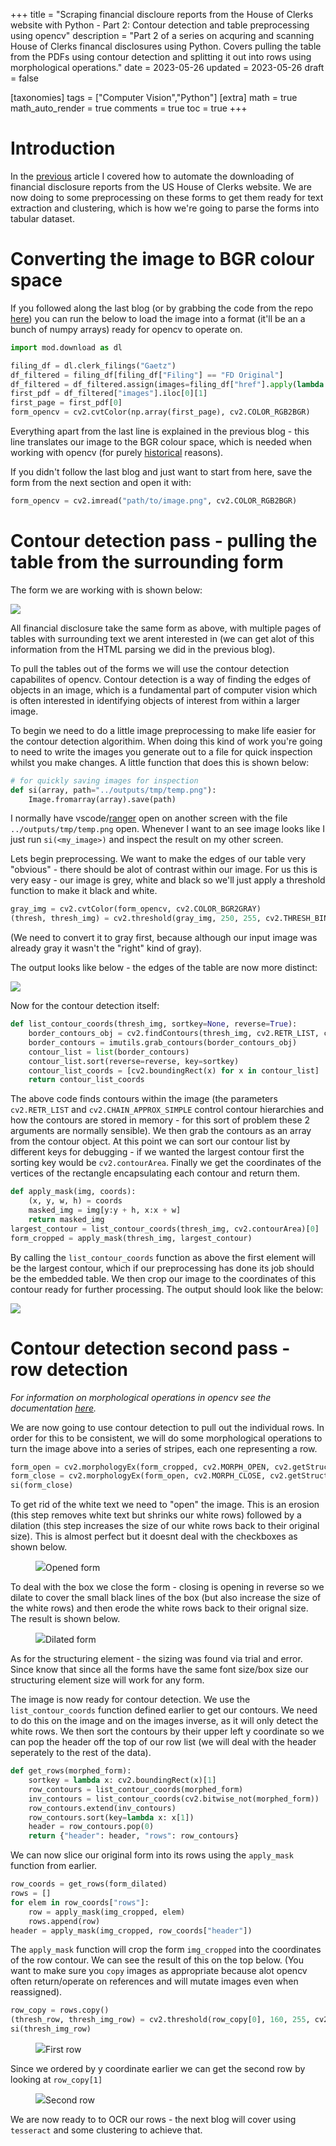 +++
title = "Scraping financial discloure reports from the House of Clerks website with Python - Part 2: Contour detection and table preprocessing using opencv"
description = "Part 2 of a series on acquring and scanning House of Clerks financal disclosures using Python. Covers pulling the table from the PDFs using contour detection and splitting it out into rows using morphological operations."
date = 2023-05-26
updated = 2023-05-26
draft = false

[taxonomies]
tags = ["Computer Vision","Python"]
[extra]
math = true
math_auto_render = true
comments = true
toc = true
+++

# Introduction

In the [previous](@/posts/financial-disclosure-p1/index.md) article I covered how to automate the downloading of financial disclosure reports from the US House of Clerks website. We are now doing to some preprocessing on these forms to get them ready for text extraction and clustering, which is how we're going to parse the forms into tabular dataset.

# Converting the image to BGR colour space

If you followed along the last blog (or by grabbing the code from the repo [here]("https://github.com/jamiegl/financial-disclosure-scraper")) you can run the below to load the image into a format (it'll be an a bunch of numpy arrays) ready for opencv to operate on.

```py
import mod.download as dl

filing_df = dl.clerk_filings("Gaetz")
df_filtered = filing_df[filing_df["Filing"] == "FD Original"]
df_filtered = df_filtered.assign(images=filing_df["href"].apply(lambda x: dl.image_from_endpoint(x)))
first_pdf = df_filtered["images"].iloc[0][1]
first_page = first_pdf[0]
form_opencv = cv2.cvtColor(np.array(first_page), cv2.COLOR_RGB2BGR)
```

Everything apart from the last line is explained in the previous blog - this line translates our image to the BGR colour space, which is needed when working with opencv (for purely [historical]("https://stackoverflow.com/questions/14556545/why-opencv-using-bgr-colour-space-instead-of-rgb") reasons).

If you didn't follow the last blog and just want to start from here, save the form from the next section and open it with:

```py
form_opencv = cv2.imread("path/to/image.png", cv2.COLOR_RGB2BGR)
```

# Contour detection pass - pulling the table from the surrounding form

The form we are working with is shown below:

![](gaetzform.png)

All financial disclosure take the same form as above, with multiple pages of tables with surrounding text we arent interested in (we can get alot of this information from the HTML parsing we did in the previous blog).

To pull the tables out of the forms we will use the contour detection capabilites of opencv. Contour detection is a way of finding the edges of objects in an image, which is a fundamental part of computer vision which is often interested in identifying objects of interest from within a larger image. 

To begin we need to do a little image preprocessing to make life easier for the contour detection algorithim. When doing this kind of work you're going to need to write the images you generate out to a file for quick inspection whilst you make changes. A little function that does this is shown below:
```py
# for quickly saving images for inspection
def si(array, path="../outputs/tmp/temp.png"):
    Image.fromarray(array).save(path)
```
I normally have vscode/[ranger]("https://github.com/ranger/ranger") open on another screen with the file `../outputs/tmp/temp.png` open. Whenever I want to an see image looks like I just run `si(<my_image>)` and inspect the result on my other screen. 

Lets begin preprocessing. We want to make the edges of our table very "obvious" - there should be alot of contrast within our image. For us this is very easy - our image is grey, white and black so we'll just apply a threshold function to make it black and white.

```py
gray_img = cv2.cvtColor(form_opencv, cv2.COLOR_BGR2GRAY)
(thresh, thresh_img) = cv2.threshold(gray_img, 250, 255, cv2.THRESH_BINARY_INV)
```
(We need to convert it to gray first, because although our input image was already gray it wasn't the "right" kind of gray). 

The output looks like below - the edges of the table are now more distinct:

![](threshform.png)

Now for the contour detection itself:

```py
def list_contour_coords(thresh_img, sortkey=None, reverse=True):
    border_contours_obj = cv2.findContours(thresh_img, cv2.RETR_LIST, cv2.CHAIN_APPROX_SIMPLE)
    border_contours = imutils.grab_contours(border_contours_obj)
    contour_list = list(border_contours)
    contour_list.sort(reverse=reverse, key=sortkey)
    contour_list_coords = [cv2.boundingRect(x) for x in contour_list]
    return contour_list_coords
```

The above code finds contours within the image (the parameters `cv2.RETR_LIST` and `cv2.CHAIN_APPROX_SIMPLE` control contour hierarchies and how the contours are stored in memory - for this sort of problem these 2 arguments are normally sensible). We then grab the contours as an array from the contour object. At this point we can sort our contour list by different keys for debugging - if we wanted the largest contour first the sorting key would be `cv2.contourArea`. Finally we get the coordinates of the vertices of the rectangle encapsulating each contour and return them.

```py
def apply_mask(img, coords):
    (x, y, w, h) = coords
    masked_img = img[y:y + h, x:x + w]
    return masked_img
largest_contour = list_contour_coords(thresh_img, cv2.contourArea)[0]
form_cropped = apply_mask(thresh_img, largest_contour)
```

By calling the `list_contour_coords` function as above the first element will be the largest contour, which if our preprocessing has done its job should be the embedded table. We then crop our image to the coordinates of this contour ready for further processing. The output should look like the below:

![](contourfp.png)

# Contour detection second pass - row detection

*For information on morphological operations in opencv see the documentation [here]("https://docs.opencv.org/4.x/d9/d61/tutorial_py_morphological_ops.html").*

We are now going to use contour detection to pull out the individual rows. In order for this to be consistent, we will do some morphological operations to turn the image above into a series of stripes, each one representing a row.

```py
form_open = cv2.morphologyEx(form_cropped, cv2.MORPH_OPEN, cv2.getStructuringElement(cv2.MORPH_RECT, (30,30)))
form_close = cv2.morphologyEx(form_open, cv2.MORPH_CLOSE, cv2.getStructuringElement(cv2.MORPH_RECT, (20,20)))
si(form_close)
```
To get rid of the white text we need to "open" the image. This is an erosion (this step removes white text but shrinks our white rows) followed by a dilation (this step increases the size of our white rows back to their original size). This is almost perfect but it doesnt deal with the checkboxes as shown below.

<figure>
  <img
  src="form_open.png"
  <figcaption>Opened form</figcaption>
</figure>

To deal with the box we close the form - closing is opening in reverse so we dilate to cover the small black lines of the box (but also increase the size of the white rows) and then erode the white rows back to their orignal size. The result is shown below.

<figure>
  <img
  src="form_close.png"
  <figcaption>Dilated form</figcaption>
</figure>

As for the structuring element - the sizing was found via trial and error. Since know that since all the forms have the same font size/box size our structuring element size will work for any form.

The image is now ready for contour detection. We use the `list_contour_coords` function defined earlier to get our contours. We need to do this on the image and on the images inverse, as it will only detect the white rows. We then sort the contours by their upper left y coordinate so we can pop the header off the top of our row list (we will deal with the header seperately to the rest of the data).

```py
def get_rows(morphed_form):
    sortkey = lambda x: cv2.boundingRect(x)[1]
    row_contours = list_contour_coords(morphed_form)
    inv_contours = list_contour_coords(cv2.bitwise_not(morphed_form))
    row_contours.extend(inv_contours)
    row_contours.sort(key=lambda x: x[1])
    header = row_contours.pop(0)
    return {"header": header, "rows": row_contours}
```

We can now slice our original form into its rows using the `apply_mask` function from earlier. 

```py
row_coords = get_rows(form_dilated)
rows = []
for elem in row_coords["rows"]:
    row = apply_mask(img_cropped, elem)
    rows.append(row)
header = apply_mask(img_cropped, row_coords["header"])
```

The `apply_mask` function will crop the form `img_cropped` into the coordinates of the row contour. We can see the result of this on the top below. (You want to make sure you `copy` images as appropriate because alot opencv often return/operate on references and will mutate images even when reassigned).

```py
row_copy = rows.copy()
(thresh_row, thresh_img_row) = cv2.threshold(row_copy[0], 160, 255, cv2.THRESH_BINARY)
si(thresh_img_row)
```
<figure>
  <img
  src="first_row.png"
  <figcaption>First row</figcaption>
</figure>

Since we ordered by y coordinate earlier we can get the second row by looking at `row_copy[1]`

<figure>
  <img
  src="second_row.png"
  <figcaption>Second row</figcaption>
</figure>

We are now ready to to OCR our rows - the next blog will cover using `tesseract` and some clustering to achieve that.